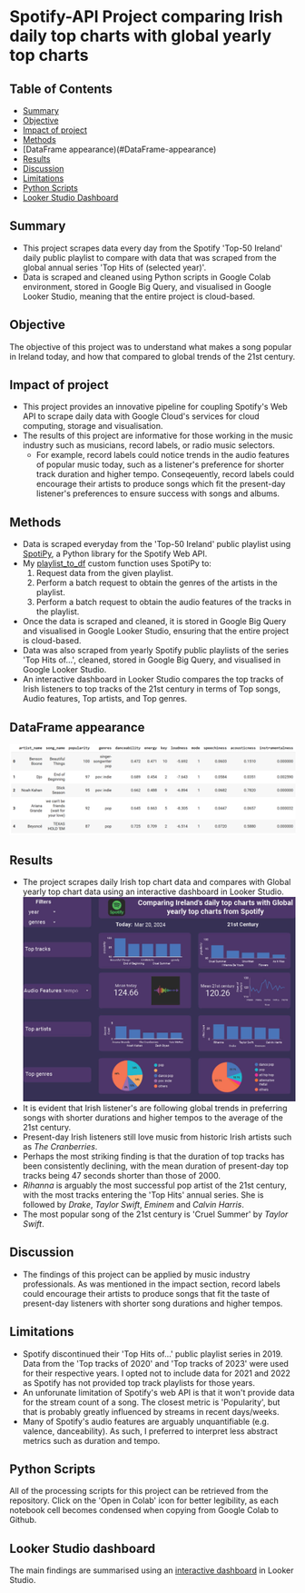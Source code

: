 # Spotify-API Project comparing Irish daily top charts with global yearly top charts

## Table of Contents
* [Summary](#Summary)
* [Objective](#Objective)
* [Impact of project](#Impact-of-project)
* [Methods](#Methods)
* [DataFrame appearance)(#DataFrame-appearance)
* [Results](#Results)
* [Discussion](#Discussion)
* [Limitations](#Limitations)
* [Python Scripts](#Python-Scripts)
* [Looker Studio Dashboard](#Looker-Studio-Dashboard)


## Summary
* This project scrapes data every day from the Spotify 'Top-50 Ireland' daily public playlist to compare with data that was scraped from the global annual series 'Top Hits of (selected year)'.
* Data is scraped and cleaned using Python scripts in Google Colab environment, stored in Google Big Query, and visualised in Google Looker Studio, meaning that the entire project is cloud-based.

## Objective
The objective of this project was to understand what makes a song popular in Ireland today, and how that compared to global trends of the 21st century.

## Impact of project
* This project provides an innovative pipeline for coupling Spotify's Web API to scrape daily data with Google Cloud's services for cloud computing, storage and visualisation.
* The results of this project are informative for those working in the music industry such as musicians, record labels, or radio music selectors.
  - For example, record labels could notice trends in the audio features of popular music today, such as a listener's preference for shorter track duration and higher     tempo. Conseqeuently, record labels could encourage their artists to produce songs which fit the present-day listener's preferences to ensure success with songs       and albums.

## Methods
* Data is scraped everyday from the 'Top-50 Ireland' public playlist using [SpotiPy](https://spotipy.readthedocs.io/en/2.22.1/), a Python library for the Spotify Web API.
* My [playlist_to_df](https://github.com/columose/Spotify-API/blob/2e8fc433d7c0dc00a598fb1a867ed7e03bf6d87a/functions.ipynb) custom function uses SpotiPy to:
  1. Request data from the given playlist.
  2. Perform a batch request to obtain the genres of the artists in the playlist.
  3. Perform a batch request to obtain the audio features of the tracks in the playlist.
* Once the data is scraped and cleaned, it is stored in Google Big Query and visualised in Google Looker Studio, ensuring that the entire project is cloud-based.
* Data was also scraped from yearly Spotify public playlists of the series 'Top Hits of...', cleaned, stored in Google Big Query, and visualised in Google Looker Studio.
* An interactive dashboard in Looker Studio compares the top tracks of Irish listeners to top tracks of the 21st century in terms of Top songs, Audio features, Top artists, and Top genres.

## DataFrame appearance
![Output of df_to_playlist function](https://github.com/columose/Spotify-API/blob/92cbf2579f171d6518156786152c45d29e91fe8c/Images/Spotify_DF.png)

## Results
* The project scrapes daily Irish top chart data and compares with Global yearly top chart data using an interactive dashboard in Looker Studio.
![Image of dashboard](https://github.com/columose/Spotify-API/blob/c3e0b0f03f58187a60d9bc174cfdd46607e05ded/Images/Spotify%20API%20dashboard.jpg)
* It is evident that Irish listener's are following global trends in preferring songs with shorter durations and higher tempos to the average of the 21st century.
* Present-day Irish listeners still love music from historic Irish artists such as *The Cranberries*.
* Perhaps the most striking finding is that the duration of top tracks has been consistently declining, with the mean duration of present-day top tracks being 47 seconds shorter than those of 2000.
* *Rihanna* is arguably the most successful pop artist of the 21st century, with the most tracks entering the 'Top Hits' annual series. She is followed by *Drake*, *Taylor Swift*, *Eminem* and *Calvin Harris*.
* The most popular song of the 21st century is 'Cruel Summer' by *Taylor Swift*.

## Discussion
* The findings of this project can be applied by music industry professionals. As was mentioned in the impact section, record labels could encourage their artists to produce songs that fit the taste of present-day listeners with shorter song durations and higher tempos.

## Limitations
* Spotify discontinued their 'Top Hits of...' public playlist series in 2019. Data from the 'Top tracks of 2020' and 'Top tracks of 2023' were used for their respective years. I opted not to include data for 2021 and 2022 as Spotify has not provided top track playlists for those years.
* An unforunate limitation of Spotify's web API is that it won't provide data for the stream count of a song. The closest metric is 'Popularity', but that is probably greatly influenced by streams in recent days/weeks.
* Many of Spotify's audio features are arguably unquantifiable (e.g. valence, danceability). As such, I preferred to interpret less abstract metrics such as duration and tempo.

## Python Scripts
All of the processing scripts for this project can be retrieved from the repository. Click on the 'Open in Colab' icon for better legibility, as each notebook cell becomes condensed when copying from Google Colab to Github.

## Looker Studio dashboard
The main findings are summarised using an [interactive dashboard](https://lookerstudio.google.com/reporting/89c6378a-f65c-40d0-b712-72041bbcd563) in Looker Studio.
